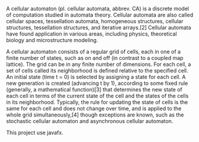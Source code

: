 A cellular automaton (pl. cellular automata, abbrev. CA) is a discrete model of computation studied in automata theory. 
Cellular automata are also called cellular spaces, tessellation automata, homogeneous structures, cellular structures, 
tessellation structures, and iterative arrays.[2] Cellular automata have found application in various areas, including 
physics, theoretical biology and microstructure modeling.

A cellular automaton consists of a regular grid of cells, each in one of a finite number of states, such as on and off 
(in contrast to a coupled map lattice). The grid can be in any finite number of dimensions. For each cell, a set of 
cells called its neighborhood is defined relative to the specified cell. An initial state (time t = 0) is selected by 
assigning a state for each cell. A new generation is created (advancing t by 1), according to some fixed rule 
(generally, a mathematical function)[3] that determines the new state of each cell in terms of the current state of the 
cell and the states of the cells in its neighborhood. Typically, the rule for updating the state of cells is the same 
for each cell and does not change over time, and is applied to the whole grid simultaneously,[4] though exceptions are 
known, such as the stochastic cellular automaton and asynchronous cellular automaton.

This project use javafx.
